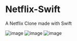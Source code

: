 # Netflix-Swift
A Netflix Clone made with Swift

![image](https://github.com/All506/Netflix-Swift/assets/11494294/0fcda44a-069b-4f3a-8664-e31ebe77e756)
![image](https://github.com/All506/Netflix-Swift/assets/11494294/c18658f9-e334-40c1-8f73-c842cab11e0e)
![image](https://github.com/All506/Netflix-Swift/assets/11494294/147935e2-c3a4-4429-8112-042635790d3f)
